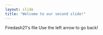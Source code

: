 ```yaml
---
layout: slide
title: "Welcome to our second slide!"
---
```

Firedash21's file
Use the left arrow to go back!
